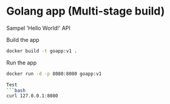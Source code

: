 # Golang app (Multi-stage build)

Sampel 'Hello World!' API

Build the app
```bash
docker build -t goapp:v1 .
```

Run the app
```bash
docker run -d -p 8080:8080 goapp:v1

Test
```bash
curl 127.0.0.1:8080
```
